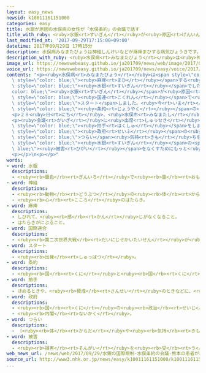 ```yaml
---
layout: easy_news
newsid: k10011161151000
categories: easy
title: 水銀が原因の水俣病の女性が「水俣条約」の会議で話す
title_with_ruby: <ruby>水銀<rt>すいぎん</rt></ruby>が<ruby>原因<rt>げんいん</rt></ruby>の<ruby>水俣病<rt>みなまたびょう</rt></ruby>の<ruby>女性<rt>じょせい</rt></ruby>が「<ruby>水俣条約<rt>みなまたじょうやく</rt></ruby>」の<ruby>会議<rt>かいぎ</rt></ruby>で<ruby>話<rt>はな</rt></ruby>す
last_modified_at: '2017-09-29T17:15:00+09:00'
datetime: 2017年09月29日 17時15分
description: 水俣病みなまたびょうは神経しんけいなどが麻痺まひする病気びょうきです。
description_with_ruby: <ruby>水俣病<rt>みなまたびょう</rt></ruby>は<ruby>神経<rt>しんけい</rt></ruby>などが<ruby>麻痺<rt>まひ</rt></ruby>する<ruby>病気<rt>びょうき</rt></ruby>です。
image_url: https://newswebeasy.github.io/ja201709/news/web/image/2017/09/29/k10011161151000.jpg
voice_url: https://newswebeasy.github.io/ja201709/news/easy/voice/2017/09/29/k10011161151000.mp3
contents: "<p><ruby>水俣病<rt>みなまたびょう</rt></ruby>は<span style=\"color: blue;\"><ruby>神経<rt>しんけい</rt></ruby></span>などが<span\
  \ style=\"color: blue;\"><ruby>麻痺<rt>まひ</rt></ruby></span>する<ruby>病気<rt>びょうき</rt></ruby>です。６０<ruby>年<rt>ねん</rt></ruby>ぐらい<ruby>前<rt>まえ</rt></ruby>から<ruby>熊本県<rt>くまもとけん</rt></ruby><ruby>水俣市<rt>みなまたし</rt></ruby>などで、<ruby>近<rt>ちか</rt></ruby>くの<ruby>海<rt>うみ</rt></ruby>の<ruby>魚<rt>さかな</rt></ruby>を<ruby>食<rt>た</rt></ruby>べた<ruby>大勢<rt>おおぜい</rt></ruby>の<ruby>人<rt>ひと</rt></ruby>がこの<ruby>病気<rt>びょうき</rt></ruby>になりました。<ruby>原因<rt>げんいん</rt></ruby>は<ruby>工場<rt>こうじょう</rt></ruby>から<ruby>海<rt>うみ</rt></ruby>に<ruby>出<rt>で</rt></ruby>た<ruby>水<rt>みず</rt></ruby>に<ruby>入<rt>はい</rt></ruby>っていた<span\
  \ style=\"color: blue;\"><ruby>水銀<rt>すいぎん</rt></ruby></span>でした。</p>\n<p><span style=\"\
  color: blue;\"><ruby>水銀<rt>すいぎん</rt></ruby></span>が<ruby>原因<rt>げんいん</rt></ruby>の<ruby>病気<rt>びょうき</rt></ruby>などをなくすために<span\
  \ style=\"color: blue;\"><ruby>国連<rt>こくれん</rt></ruby></span>で<ruby>決<rt>き</rt></ruby>まった「<ruby>水俣条約<rt>みなまたじょうやく</rt></ruby>」が、<ruby>今年<rt>ことし</rt></ruby>８<ruby>月<rt>がつ</rt></ruby>に<span\
  \ style=\"color: blue;\">スタート</span>しました。<ruby>今<rt>いま</rt></ruby>、１５０<ruby>以上<rt>いじょう</rt></ruby>の<ruby>国<rt>くに</rt></ruby>などが、この<span\
  \ style=\"color: blue;\"><ruby>条約<rt>じょうやく</rt></ruby></span>の<ruby>初<rt>はじ</rt></ruby>めての<ruby>会議<rt>かいぎ</rt></ruby>をスイスで<ruby>行<rt>おこな</rt></ruby>っています。</p>\n\
  <p>２８<ruby>日<rt>にち</rt></ruby>、<ruby>水俣市<rt>みなまたし</rt></ruby>の<ruby>坂本<rt>さかもと</rt></ruby>しのぶさんが<ruby>会議<rt>かいぎ</rt></ruby>で<ruby>話<rt>はな</rt></ruby>しました。６１<ruby>歳<rt>さい</rt></ruby>の<ruby>坂本<rt>さかもと</rt></ruby>さんは、お<ruby>母<rt>かあ</rt></ruby>さんのおなかの<ruby>中<rt>なか</rt></ruby>にいたとき<ruby>水俣病<rt>みなまたびょう</rt></ruby>になりました。<ruby>坂本<rt>さかもと</rt></ruby>さんは「<ruby>病気<rt>びょうき</rt></ruby>じゃなかったら、<ruby>私<rt>わたし</rt></ruby>はいろいろなことができたと<ruby>思<rt>おも</rt></ruby>います。みんなも<ruby>私<rt>わたし</rt></ruby>も、<ruby>病気<rt>びょうき</rt></ruby>が<ruby>悪<rt>わる</rt></ruby>くなっています。<ruby>水俣病<rt>みなまたびょう</rt></ruby>は<ruby>終<rt>お</rt></ruby>わっていません」と<ruby>言<rt>い</rt></ruby>いました。</p>\n\
  <p><ruby>会議<rt>かいぎ</rt></ruby>に<ruby>出席<rt>しゅっせき</rt></ruby>していた<ruby>人<rt>ひと</rt></ruby>たちは<ruby>大<rt>おお</rt></ruby>きな<span\
  \ style=\"color: blue;\"><ruby>拍手<rt>はくしゅ</rt></ruby></span>をしました。<ruby>泣<rt>な</rt></ruby>いている<ruby>人<rt>ひと</rt></ruby>もいました。インドネシアの<span\
  \ style=\"color: blue;\"><ruby>政府<rt>せいふ</rt></ruby></span>の<ruby>人<rt>ひと</rt></ruby>は「<ruby>坂本<rt>さかもと</rt></ruby>さんの<span\
  \ style=\"color: blue;\">つらい</span><ruby>気持<rt>きも</rt></ruby>ちを<ruby>知<rt>し</rt></ruby>って、<span\
  \ style=\"color: blue;\"><ruby>水銀<rt>すいぎん</rt></ruby></span>の<span style=\"color:\
  \ blue;\"><ruby>被害<rt>ひがい</rt></ruby></span>をなくすためにもっと<ruby>頑張<rt>がんば</rt></ruby>ろうと<ruby>思<rt>おも</rt></ruby>いました」と<ruby>話<rt>はな</rt></ruby>していました。</p>\n\
  <p></p>\n<p></p>"
words:
- word: 水銀
  descriptions:
  - <ruby><rb>銀色</rb><rt>ぎんいろ</rt></ruby>で<ruby><rb>重</rb><rt>おも</rt></ruby>い<ruby><rb>金属</rb><rt>きんぞく</rt></ruby>。<ruby><rb>金属</rb><rt>きんぞく</rt></ruby>の<ruby><rb>中</rb><rt>なか</rt></ruby>で<ruby><rb>水銀</rb><rt>すいぎん</rt></ruby>だけがふつうの<ruby><rb>温度</rb><rt>おんど</rt></ruby>で<ruby><rb>液体</rb><rt>えきたい</rt></ruby>である。<ruby><rb>温度</rb><rt>おんど</rt></ruby>の<ruby><rb>変化</rb><rt>へんか</rt></ruby>で、<ruby><rb>体積</rb><rt>たいせき</rt></ruby>が<ruby><rb>規則</rb><rt>きそく</rt></ruby><ruby><rb>正</rb><rt>ただ</rt></ruby>しく<ruby><rb>変化</rb><rt>へんか</rt></ruby>するので、<ruby><rb>温度計</rb><rt>おんどけい</rt></ruby>などに<ruby><rb>使</rb><rt>つか</rt></ruby>われる。
- word: 神経
  descriptions:
  - <ruby><rb>動物</rb><rt>どうぶつ</rt></ruby>の<ruby><rb>体</rb><rt>からだ</rt></ruby>の<ruby><rb>中</rb><rt>なか</rt></ruby>に<ruby><rb>広</rb><rt>ひろ</rt></ruby>がっている<ruby><rb>糸</rb><rt>いと</rt></ruby>のような<ruby><rb>細胞</rb><rt>さいぼう</rt></ruby>の<ruby><rb>集</rb><rt>あつ</rt></ruby>まり。しげきを<ruby><rb>脳</rb><rt>のう</rt></ruby>に<ruby><rb>知</rb><rt>し</rt></ruby>らせたり、<ruby><rb>脳</rb><rt>のう</rt></ruby>の<ruby><rb>命令</rb><rt>めいれい</rt></ruby>を<ruby><rb>手足</rb><rt>てあし</rt></ruby>に<ruby><rb>伝</rb><rt>つた</rt></ruby>えたりする。
  - <ruby><rb>心</rb><rt>こころ</rt></ruby>のはたらき。
- word: 麻痺
  descriptions:
  - しびれて、<ruby><rb>感</rb><rt>かん</rt></ruby>じがなくなること。
  - はたらきがにぶること。
- word: 国際連合
  descriptions:
  - <ruby><rb>第二次世界大戦</rb><rt>だいにじせかいたいせん</rt></ruby>が<ruby><rb>終</rb><rt>お</rt></ruby>わった１９４５<ruby><rb>年</rb><rt>ねん</rt></ruby>、<ruby><rb>世界</rb><rt>せかい</rt></ruby>の<ruby><rb>平和</rb><rt>へいわ</rt></ruby>と<ruby><rb>安全</rb><rt>あんぜん</rt></ruby>を<ruby><rb>守</rb><rt>まも</rt></ruby>るために<ruby><rb>作</rb><rt>つく</rt></ruby>られた<ruby><rb>仕組</rb><rt>しく</rt></ruby>み。<ruby><rb>本部</rb><rt>ほんぶ</rt></ruby>はアメリカのニューヨークにある。<ruby><rb>国連</rb><rt>こくれん</rt></ruby>。<ruby><rb>UN</rb><rt>ユーエヌ</rt></ruby>。
- word: スタート
  descriptions:
  - <ruby><rb>出発</rb><rt>しゅっぱつ</rt></ruby>。
- word: 条約
  descriptions:
  - <ruby><rb>国</rb><rt>くに</rt></ruby>と<ruby><rb>国</rb><rt>くに</rt></ruby>との<ruby><rb>間</rb><rt>あいだ</rt></ruby>で<ruby><rb>決</rb><rt>き</rt></ruby>め、<ruby><rb>文章</rb><rt>ぶんしょう</rt></ruby>に<ruby><rb>書</rb><rt>か</rt></ruby>いた<ruby><rb>約束</rb><rt>やくそく</rt></ruby>。
- word: 拍手
  descriptions:
  - ほめるときや、<ruby><rb>賛成</rb><rt>さんせい</rt></ruby>のときなどに、<ruby><rb>手</rb><rt>て</rt></ruby>のひらを<ruby><rb>打</rb><rt>う</rt></ruby>ち<ruby><rb>合</rb><rt>あ</rt></ruby>わせて<ruby><rb>音</rb><rt>おと</rt></ruby>を<ruby><rb>出</rb><rt>だ</rt></ruby>すこと。
- word: 政府
  descriptions:
  - <ruby><rb>国</rb><rt>くに</rt></ruby>の<ruby><rb>政治</rb><rt>せいじ</rt></ruby>を<ruby><rb>行</rb><rt>おこな</rt></ruby>うところ。
  - <ruby><rb>内閣</rb><rt>ないかく</rt></ruby>。
- word: つらい
  descriptions:
  - （<ruby><rb>体</rb><rt>からだ</rt></ruby>や<ruby><rb>気持</rb><rt>きも</rt></ruby>ちが）がまんできないほど<ruby><rb>苦</rb><rt>くる</rt></ruby>しい。
- word: 被害
  descriptions:
  - <ruby><rb>損害</rb><rt>そんがい</rt></ruby>を<ruby><rb>受</rb><rt>う</rt></ruby>けること。また、<ruby><rb>受</rb><rt>う</rt></ruby>けた<ruby><rb>害</rb><rt>がい</rt></ruby>。
web_news_url: /news/web/2017/09/29/水銀の国際規制-水俣条約の会議-熊本の患者が根絶訴え/
source_url: http://www3.nhk.or.jp/news/easy/k10011161151000/k10011161151000.html
...
```


